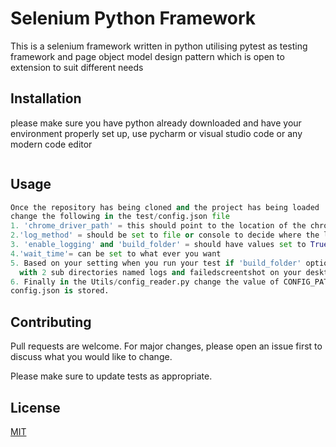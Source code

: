 # Selenium Python Framework

This is a selenium framework written in python utilising pytest as testing framework and page object model design pattern which is open to extension to suit different needs

## Installation

please make sure you have python already downloaded and have your environment properly set up,
use pycharm or visual studio code or any modern code editor

```bash

```

## Usage

```python
Once the repository has being cloned and the project has being loaded 
change the following in the test/config.json file
1. 'chrome_driver_path' = this should point to the location of the chrome driver
2.'log_method' = should be set to file or console to decide where the log file output should be sent
3. 'enable_logging' and 'build_folder' = should have values set to True or false
4.'wait_time'= can be set to what ever you want
5. Based on your setting when you run your test if 'build_folder' option is set to True a folder named python will be created 
  with 2 sub directories named logs and failedscreentshot on your desktop and your log files and screenshot will go there 
6. Finally in the Utils/config_reader.py change the value of CONFIG_PATH to match the exact path to where the
config.json is stored. 

```

## Contributing
Pull requests are welcome. For major changes, please open an issue first to discuss what you would like to change.

Please make sure to update tests as appropriate.

## License
[MIT](https://choosealicense.com/licenses/mit/)
